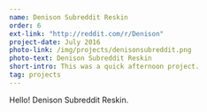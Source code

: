 ```yaml
---
name: Denison Subreddit Reskin
order: 6
ext-link: "http://reddit.com/r/Denison"
project-date: July 2016
photo-link: /img/projects/denisonsubreddit.png
photo-text: Denison Subreddit Reskin
short-intro: This was a quick afternoon project.
tag: projects
---
```


Hello! Denison Subreddit Reskin.
